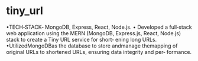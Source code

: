 # tiny_url
•TECH‑STACK‑ MongoDB, Express, React, Node.js.
• Developed a full‑stack web application using the MERN (MongoDB, Express.js, React, Node.js) stack to create a Tiny URL service for short‑ ening long URLs. 
•UtilizedMongoDBas the database to store andmanage themapping of original URLs to shortened URLs, ensuring data integrity and per‑ formance. 
